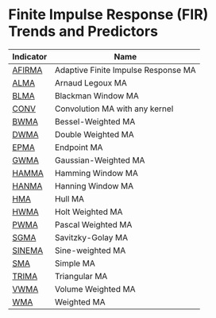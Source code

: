 # Finite Impulse Response (FIR) Trends and Predictors

| Indicator | Name |
| ------------ | ---------------------------------------- |
| [AFIRMA](/indicators/trends_FIR/afirma.md) | Adaptive Finite Impulse Response MA |
| [ALMA](/indicators/trends_FIR/alma.md) | Arnaud Legoux MA |
| [BLMA](/indicators/trends_FIR/blma.md) | Blackman Window MA |
| [CONV](/indicators/trends_FIR/conv.md) | Convolution MA with any kernel |
| [BWMA](/indicators/trends_FIR/bwma.md) | Bessel-Weighted MA |
| [DWMA](/indicators/trends_FIR/dwma.md) | Double Weighted MA |
| [EPMA](/indicators/trends_FIR/epma.md) | Endpoint MA |
| [GWMA](/indicators/trends_FIR/gwma.md) | Gaussian-Weighted MA |
| [HAMMA](/indicators/trends_FIR/hamma.md) | Hamming Window MA |
| [HANMA](/indicators/trends_FIR/hanma.md) | Hanning Window MA |
| [HMA](/indicators/trends_FIR/hma.md) | Hull MA |
| [HWMA](/indicators/trends_FIR/hwma.md) | Holt Weighted MA |
| [PWMA](/indicators/trends_FIR/pwma.md) | Pascal Weighted MA |
| [SGMA](/indicators/trends_FIR/sgma.md) | Savitzky-Golay MA |
| [SINEMA](/indicators/trends_FIR/sinema.md) | Sine-weighted MA |
| [SMA](/indicators/trends_FIR/sma.md) | Simple MA |
| [TRIMA](/indicators/trends_FIR/trima.md) | Triangular MA |
| [VWMA](/indicators/trends_FIR/vwma.md) | Volume Weighted MA |
| [WMA](/indicators/trends_FIR/wma.md) | Weighted MA |
